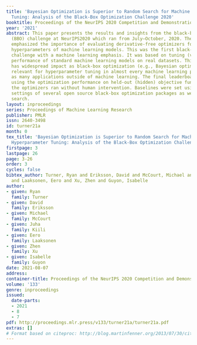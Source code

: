 ```yaml
---
title: 'Bayesian Optimization is Superior to Random Search for Machine Learning Hyperparameter
  Tuning: Analysis of the Black-Box Optimization Challenge 2020'
booktitle: Proceedings of the NeurIPS 2020 Competition and Demonstration Track
year: '2021'
abstract: This paper presents the results and insights from the black-box optimization
  (BBO) challenge at NeurIPS2020 which ran from July–October, 2020. The challenge
  emphasized the importance of evaluating derivative-free optimizers for tuning the
  hyperparameters of machine learning models. This was the first black-box optimization
  challenge with a machine learning emphasis. It was based on tuning (validation set)
  performance of standard machine learning models on real datasets. This competition
  has widespread impact as black-box optimization (e.g., Bayesian optimization) is
  relevant for hyperparameter tuning in almost every machine learning project as well
  as many applications outside of machine learning. The final leaderboard was determined
  using the optimization performance on held-out (hidden) objective functions, where
  the optimizers ran without human intervention. Baselines were set using the default
  settings of several open source black-box optimization packages as well as random
  search.
layout: inproceedings
series: Proceedings of Machine Learning Research
publisher: PMLR
issn: 2640-3498
id: turner21a
month: 0
tex_title: 'Bayesian Optimization is Superior to Random Search for Machine Learning
  Hyperparameter Tuning: Analysis of the Black-Box Optimization Challenge 2020'
firstpage: 3
lastpage: 26
page: 3-26
order: 3
cycles: false
bibtex_author: Turner, Ryan and Eriksson, David and McCourt, Michael and Kiili, Juha
  and Laaksonen, Eero and Xu, Zhen and Guyon, Isabelle
author:
- given: Ryan
  family: Turner
- given: David
  family: Eriksson
- given: Michael
  family: McCourt
- given: Juha
  family: Kiili
- given: Eero
  family: Laaksonen
- given: Zhen
  family: Xu
- given: Isabelle
  family: Guyon
date: 2021-08-07
address:
container-title: Proceedings of the NeurIPS 2020 Competition and Demonstration Track
volume: '133'
genre: inproceedings
issued:
  date-parts:
  - 2021
  - 8
  - 7
pdf: http://proceedings.mlr.press/v133/turner21a/turner21a.pdf
extras: []
# Format based on citeproc: http://blog.martinfenner.org/2013/07/30/citeproc-yaml-for-bibliographies/
---
```


